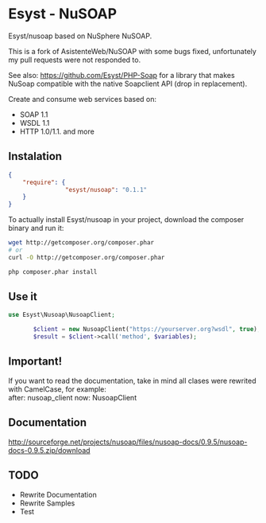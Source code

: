 Esyst - NuSOAP
=====================

Esyst/nusoap based on NuSphere NuSOAP.

This is a fork of AsistenteWeb/NuSOAP with some bugs fixed, unfortunately my pull requests were not responded to.

See also: https://github.com/Esyst/PHP-Soap for a library that makes NuSoap compatible with the native Soapclient API (drop in replacement).

Create and consume web services based on:
- SOAP 1.1
- WSDL 1.1 
- HTTP 1.0/1.1. and more

Instalation
-----------
``` json
{
    "require": {
				"esyst/nusoap": "0.1.1"    
    }
}
```
To actually install Esyst/nusoap  in your project, download the composer binary and run it:

``` bash
wget http://getcomposer.org/composer.phar
# or
curl -O http://getcomposer.org/composer.phar

php composer.phar install
```

Use it
------
``` php
use Esyst\Nusoap\NusoapClient;

       $client = new NusoapClient("https://yourserver.org?wsdl", true);
       $result = $client->call('method', $variables);
``` 


Important!
----------
If you want to read the documentation, take in mind all clases were rewrited with CamelCase, for example:  
after: nusoap_client
now: NusoapClient
 

Documentation
--------------
http://sourceforge.net/projects/nusoap/files/nusoap-docs/0.9.5/nusoap-docs-0.9.5.zip/download

TODO
----
- Rewrite Documentation
- Rewrite Samples
- Test
